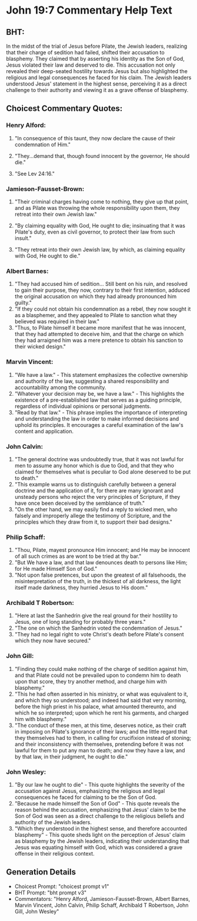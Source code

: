 # John 19:7 Commentary Help Text

## BHT:
In the midst of the trial of Jesus before Pilate, the Jewish leaders, realizing that their charge of sedition had failed, shifted their accusation to blasphemy. They claimed that by asserting his identity as the Son of God, Jesus violated their law and deserved to die. This accusation not only revealed their deep-seated hostility towards Jesus but also highlighted the religious and legal consequences he faced for his claim. The Jewish leaders understood Jesus' statement in the highest sense, perceiving it as a direct challenge to their authority and viewing it as a grave offense of blasphemy.

## Choicest Commentary Quotes:
### Henry Alford:
1. "In consequence of this taunt, they now declare the cause of their condemnation of Him." 

2. "They...demand that, though found innocent by the governor, He should die." 

3. "See Lev 24:16."

### Jamieson-Fausset-Brown:
1. "Their criminal charges having come to nothing, they give up that point, and as Pilate was throwing the whole responsibility upon them, they retreat into their own Jewish law." 

2. "By claiming equality with God, He ought to die; insinuating that it was Pilate's duty, even as civil governor, to protect their law from such insult." 

3. "They retreat into their own Jewish law, by which, as claiming equality with God, He ought to die."

### Albert Barnes:
1. "They had accused him of sedition... Still bent on his ruin, and resolved to gain their purpose, they now, contrary to their first intention, adduced the original accusation on which they had already pronounced him guilty."
2. "If they could not obtain his condemnation as a rebel, they now sought it as a blasphemer, and they appealed to Pilate to sanction what they believed was required in their law."
3. "Thus, to Pilate himself it became more manifest that he was innocent, that they had attempted to deceive him, and that the charge on which they had arraigned him was a mere pretence to obtain his sanction to their wicked design."

### Marvin Vincent:
1. "We have a law." - This statement emphasizes the collective ownership and authority of the law, suggesting a shared responsibility and accountability among the community.
2. "Whatever your decision may be, we have a law." - This highlights the existence of a pre-established law that serves as a guiding principle, regardless of individual opinions or personal judgments.
3. "Read by that law." - This phrase implies the importance of interpreting and understanding the law in order to make informed decisions and uphold its principles. It encourages a careful examination of the law's content and application.

### John Calvin:
1. "The general doctrine was undoubtedly true, that it was not lawful for men to assume any honor which is due to God, and that they who claimed for themselves what is peculiar to God alone deserved to be put to death."
2. "This example warns us to distinguish carefully between a general doctrine and the application of it, for there are many ignorant and unsteady persons who reject the very principles of Scripture, if they have once been deceived by the semblance of truth."
3. "On the other hand, we may easily find a reply to wicked men, who falsely and improperly allege the testimony of Scripture, and the principles which they draw from it, to support their bad designs."

### Philip Schaff:
1. "Thou, Pilate, mayest pronounce Him innocent; and He may be innocent of all such crimes as are wont to be tried at thy bar."
2. "But We have a law, and that law denounces death to persons like Him; for He made Himself Son of God."
3. "Not upon false pretences, but upon the greatest of all falsehoods, the misinterpretation of the truth, in the thickest of all darkness, the light itself made darkness, they hurried Jesus to His doom."

### Archibald T Robertson:
1. "Here at last the Sanhedrin give the real ground for their hostility to Jesus, one of long standing for probably three years."
2. "The one on which the Sanhedrin voted the condemnation of Jesus."
3. "They had no legal right to vote Christ's death before Pilate's consent which they now have secured."

### John Gill:
1. "Finding they could make nothing of the charge of sedition against him, and that Pilate could not be prevailed upon to condemn him to death upon that score, they try another method, and charge him with blasphemy."
2. "This he had often asserted in his ministry, or what was equivalent to it, and which they so understood; and indeed had said that very morning, before the high priest in his palace, what amounted thereunto, and which he so interpreted; upon which he rent his garments, and charged him with blasphemy."
3. "The conduct of these men, at this time, deserves notice, as their craft in imposing on Pilate's ignorance of their laws; and the little regard that they themselves had to them, in calling for crucifixion instead of stoning; and their inconsistency with themselves, pretending before it was not lawful for them to put any man to death; and now they have a law, and by that law, in their judgment, he ought to die."

### John Wesley:
1. "By our law he ought to die" - This quote highlights the severity of the accusation against Jesus, emphasizing the religious and legal consequences he faced for claiming to be the Son of God.
2. "Because he made himself the Son of God" - This quote reveals the reason behind the accusation, emphasizing that Jesus' claim to be the Son of God was seen as a direct challenge to the religious beliefs and authority of the Jewish leaders.
3. "Which they understood in the highest sense, and therefore accounted blasphemy" - This quote sheds light on the perception of Jesus' claim as blasphemy by the Jewish leaders, indicating their understanding that Jesus was equating himself with God, which was considered a grave offense in their religious context.


## Generation Details
- Choicest Prompt: "choicest prompt v1"
- BHT Prompt: "bht prompt v3"
- Commentators: "Henry Alford, Jamieson-Fausset-Brown, Albert Barnes, Marvin Vincent, John Calvin, Philip Schaff, Archibald T Robertson, John Gill, John Wesley"
